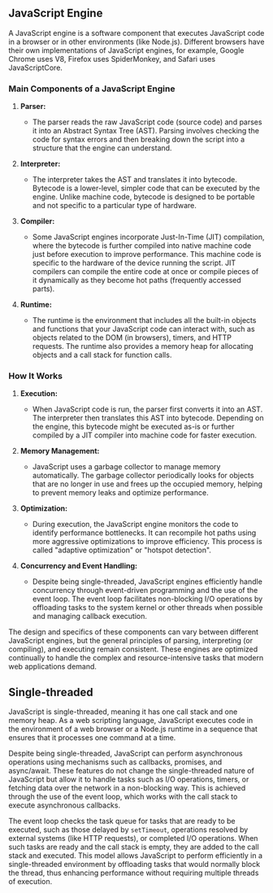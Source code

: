 
## JavaScript Engine

A JavaScript engine is a software component that executes JavaScript code in a browser or in other environments (like Node.js). Different browsers have their own implementations of JavaScript engines, for example, Google Chrome uses V8, Firefox uses SpiderMonkey, and Safari uses JavaScriptCore.

### Main Components of a JavaScript Engine

1. **Parser:**
    
    - The parser reads the raw JavaScript code (source code) and parses it into an Abstract Syntax Tree (AST). Parsing involves checking the code for syntax errors and then breaking down the script into a structure that the engine can understand.
2. **Interpreter:**
    
    - The interpreter takes the AST and translates it into bytecode. Bytecode is a lower-level, simpler code that can be executed by the engine. Unlike machine code, bytecode is designed to be portable and not specific to a particular type of hardware.
3. **Compiler:**
    
    - Some JavaScript engines incorporate Just-In-Time (JIT) compilation, where the bytecode is further compiled into native machine code just before execution to improve performance. This machine code is specific to the hardware of the device running the script. JIT compilers can compile the entire code at once or compile pieces of it dynamically as they become hot paths (frequently accessed parts).
4. **Runtime:**
    
    - The runtime is the environment that includes all the built-in objects and functions that your JavaScript code can interact with, such as objects related to the DOM (in browsers), timers, and HTTP requests. The runtime also provides a memory heap for allocating objects and a call stack for function calls.

### How It Works

1. **Execution:**
    
    - When JavaScript code is run, the parser first converts it into an AST. The interpreter then translates this AST into bytecode. Depending on the engine, this bytecode might be executed as-is or further compiled by a JIT compiler into machine code for faster execution.
2. **Memory Management:**
    
    - JavaScript uses a garbage collector to manage memory automatically. The garbage collector periodically looks for objects that are no longer in use and frees up the occupied memory, helping to prevent memory leaks and optimize performance.
3. **Optimization:**
    
    - During execution, the JavaScript engine monitors the code to identify performance bottlenecks. It can recompile hot paths using more aggressive optimizations to improve efficiency. This process is called "adaptive optimization" or "hotspot detection".
4. **Concurrency and Event Handling:**
    
    - Despite being single-threaded, JavaScript engines efficiently handle concurrency through event-driven programming and the use of the event loop. The event loop facilitates non-blocking I/O operations by offloading tasks to the system kernel or other threads when possible and managing callback execution.

The design and specifics of these components can vary between different JavaScript engines, but the general principles of parsing, interpreting (or compiling), and executing remain consistent. These engines are optimized continually to handle the complex and resource-intensive tasks that modern web applications demand.

## Single-threaded

JavaScript is single-threaded, meaning it has one call stack and one memory heap. As a web scripting language, JavaScript executes code in the environment of a web browser or a Node.js runtime in a sequence that ensures that it processes one command at a time.

Despite being single-threaded, JavaScript can perform asynchronous operations using mechanisms such as callbacks, promises, and async/await. These features do not change the single-threaded nature of JavaScript but allow it to handle tasks such as I/O operations, timers, or fetching data over the network in a non-blocking way. This is achieved through the use of the event loop, which works with the call stack to execute asynchronous callbacks.

The event loop checks the task queue for tasks that are ready to be executed, such as those delayed by `setTimeout`, operations resolved by external systems (like HTTP requests), or completed I/O operations. When such tasks are ready and the call stack is empty, they are added to the call stack and executed. This model allows JavaScript to perform efficiently in a single-threaded environment by offloading tasks that would normally block the thread, thus enhancing performance without requiring multiple threads of execution.